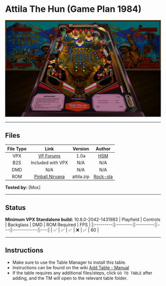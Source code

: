 # Attila The Hun (Game Plan 1984)

![Table Preview](../../images/vpx-attila-preview.png)

---

## Files
| File Type | Link | Version | Author | 
|:---------:|:----:|:-------:|:------:|
| VPX | [VP Forums](https://www.vpforums.org/index.php?app=downloads&showfile=13486) | 1.0a | [HSM](https://www.vpforums.org/index.php?showuser=78127) |
| B2S | Included with VPX | N/A | N/A |
| DMD | N/A | N/A | N/A |
| ROM | [Pinball Nirvana](https://pinballnirvana.com/forums/resources/attila.1539/) | attila.zip | [Rock-ola](https://pinballnirvana.com/forums/members/rock-ola.1/) |

**Tested by:** [Mox]

---

## Status 
**Minimum VPX Standalone build:** 10.8.0-2042-1431983
| Playfield | Controls | Backglass | DMD | ROM Required | FPS |
|:---------:|:--------:|:---------:|:---:|:------------:|:---:|
| :white_check_mark: | :white_check_mark: | :white_check_mark: | :x: | :white_check_mark: | 60 |

---

## Instructions

- Make sure to use the Table Manager to install this table.
- Instructions can be found on the wiki [Add Table - Manual](https://github.com/LegendsUnchained/vpx-standalone-alp4k/wiki/%5B04%5D-%F0%9F%A7%A1-TM-%E2%80%90-Other-Features#add-table---manual)
- If the table requires any additional files/steps, click `GO TO TABLE` after adding, and the TM will open to the relevant table folder.

